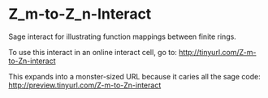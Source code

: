 Z_m-to-Z_n-Interact
===================

Sage interact for illustrating function mappings between finite rings.

To use this interact in an online interact cell, go to:
http://tinyurl.com/Z-m-to-Zn-interact

This expands into a monster-sized URL because it caries all the sage code:
http://preview.tinyurl.com/Z-m-to-Zn-interact
